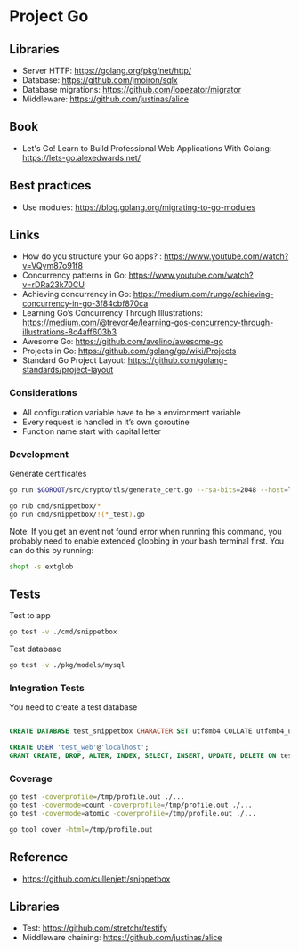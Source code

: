 # Project Go

## Libraries

* Server HTTP: https://golang.org/pkg/net/http/
* Database: https://github.com/jmoiron/sqlx
* Database migrations: https://github.com/lopezator/migrator
* Middleware: https://github.com/justinas/alice

## Book

* Let's Go! Learn to Build Professional Web Applications With Golang: https://lets-go.alexedwards.net/

## Best practices

* Use modules: https://blog.golang.org/migrating-to-go-modules

## Links

* How do you structure your Go apps? : https://www.youtube.com/watch?v=VQym87o91f8
* Concurrency patterns in Go: https://www.youtube.com/watch?v=rDRa23k70CU
* Achieving concurrency in Go: https://medium.com/rungo/achieving-concurrency-in-go-3f84cbf870ca
* Learning Go’s Concurrency Through Illustrations: https://medium.com/@trevor4e/learning-gos-concurrency-through-illustrations-8c4aff603b3
* Awesome Go: https://github.com/avelino/awesome-go
* Projects in Go: https://github.com/golang/go/wiki/Projects
* Standard Go Project Layout: https://github.com/golang-standards/project-layout

### Considerations

* All configuration variable have to be a environment variable
* Every request is handled in it’s own goroutine
* Function name start with capital letter

### Development

Generate certificates

```bash
go run $GOROOT/src/crypto/tls/generate_cert.go --rsa-bits=2048 --host=localhost
```

```bash
go rub cmd/snippetbox/*
go run cmd/snippetbox/!(*_test).go
```

Note: If you get an event not found error when running this command, you probably need to enable extended globbing in your bash terminal first. You can do this by running:

```bash
shopt -s extglob
```

## Tests

Test to app

```bash
go test -v ./cmd/snippetbox
```

Test database

```bash
go test -v ./pkg/models/mysql
```

### Integration Tests

You need to create a test database

```sql

CREATE DATABASE test_snippetbox CHARACTER SET utf8mb4 COLLATE utf8mb4_unicode_ci ;

CREATE USER 'test_web'@'localhost';
GRANT CREATE, DROP, ALTER, INDEX, SELECT, INSERT, UPDATE, DELETE ON test_snippetbox.* TO 'test_web'@'localhost';ALTER USER 'test_web'@'localhost' IDENTIFIED BY 'pass';
```

### Coverage

```bash
go test -coverprofile=/tmp/profile.out ./...
go test -covermode=count -coverprofile=/tmp/profile.out ./...
go test -covermode=atomic -coverprofile=/tmp/profile.out ./...

go tool cover -html=/tmp/profile.out
```

## Reference

* https://github.com/cullenjett/snippetbox


## Libraries

* Test: https://github.com/stretchr/testify
* Middleware chaining: https://github.com/justinas/alice
